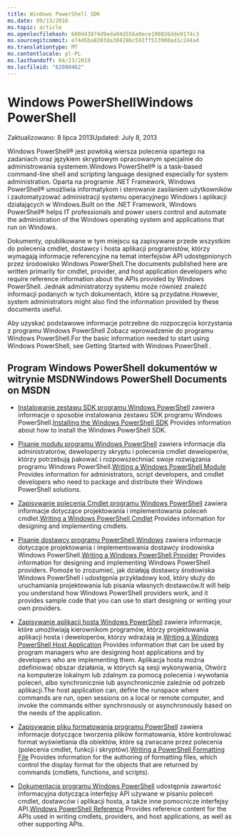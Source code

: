 ```yaml
---
title: Windows PowerShell SDK
ms.date: 09/13/2016
ms.topic: article
ms.openlocfilehash: 600d43874d9eda04d556a0ece198026dde9174c3
ms.sourcegitcommit: e7445ba8203da304286c591ff513900ad1c244a4
ms.translationtype: MT
ms.contentlocale: pl-PL
ms.lasthandoff: 04/23/2019
ms.locfileid: "62080462"
---
```

# <a name="windows-powershell"></a><span data-ttu-id="e45c8-102">Windows PowerShell</span><span class="sxs-lookup"><span data-stu-id="e45c8-102">Windows PowerShell</span></span>

<span data-ttu-id="e45c8-103">Zaktualizowano: 8 lipca 2013</span><span class="sxs-lookup"><span data-stu-id="e45c8-103">Updated: July 8, 2013</span></span>

<span data-ttu-id="e45c8-104">Windows PowerShell® jest powłoką wiersza polecenia opartego na zadaniach oraz językiem skryptowym opracowanym specjalnie do administrowania systemem.</span><span class="sxs-lookup"><span data-stu-id="e45c8-104">Windows PowerShell® is a task-based command-line shell and scripting language designed especially for system administration.</span></span> <span data-ttu-id="e45c8-105">Oparta na programie .NET Framework, Windows PowerShell® umożliwia informatykom i sterowanie zasilaniem użytkowników i zautomatyzować administracji systemu operacyjnego Windows i aplikacji działających w Windows.</span><span class="sxs-lookup"><span data-stu-id="e45c8-105">Built on the .NET Framework, Windows PowerShell® helps IT professionals and power users control and automate the administration of the Windows operating system and applications that run on Windows.</span></span>

<span data-ttu-id="e45c8-106">Dokumenty, opublikowane w tym miejscu są zapisywane przede wszystkim do polecenia cmdlet, dostawcy i hosta aplikacji programistów, którzy wymagają informacje referencyjne na temat interfejsów API udostępnionych przez środowisko Windows PowerShell.</span><span class="sxs-lookup"><span data-stu-id="e45c8-106">The documents published here are written primarily for cmdlet, provider, and host application developers who require reference information about the APIs provided by Windows PowerShell.</span></span>
<span data-ttu-id="e45c8-107">Jednak administratorzy systemu może również znaleźć informacji podanych w tych dokumentach, które są przydatne.</span><span class="sxs-lookup"><span data-stu-id="e45c8-107">However, system administrators might also find the information provided by these documents useful.</span></span>

<span data-ttu-id="e45c8-108">Aby uzyskać podstawowe informacje potrzebne do rozpoczęcia korzystania z programu Windows PowerShell Zobacz wprowadzenie do programu Windows PowerShell.</span><span class="sxs-lookup"><span data-stu-id="e45c8-108">For the basic information needed to start using Windows PowerShell, see Getting Started with Windows PowerShell .</span></span>

## <a name="windows-powershell-documents-on-msdn"></a><span data-ttu-id="e45c8-109">Program Windows PowerShell dokumentów w witrynie MSDN</span><span class="sxs-lookup"><span data-stu-id="e45c8-109">Windows PowerShell Documents on MSDN</span></span>

- <span data-ttu-id="e45c8-110">[Instalowanie zestawu SDK programu Windows PowerShell](https://msdn.microsoft.com/en-us/library/ff458115.aspx) zawiera informacje o sposobie instalowania zestawu SDK programu Windows PowerShell.</span><span class="sxs-lookup"><span data-stu-id="e45c8-110">[Installing the Windows PowerShell SDK](https://msdn.microsoft.com/en-us/library/ff458115.aspx) Provides information about how to install the Windows PowerShell SDK.</span></span>

- <span data-ttu-id="e45c8-111">[Pisanie modułu programu Windows PowerShell](./module/writing-a-windows-powershell-module.md) zawiera informacje dla administratorów, deweloperzy skryptu i polecenia cmdlet deweloperów, którzy potrzebują pakować i rozpowszechniać swoje rozwiązania programu Windows PowerShell.</span><span class="sxs-lookup"><span data-stu-id="e45c8-111">[Writing a Windows PowerShell Module](./module/writing-a-windows-powershell-module.md) Provides information for administrators, script developers, and cmdlet developers who need to package and distribute their Windows PowerShell solutions.</span></span>

- <span data-ttu-id="e45c8-112">[Zapisywanie polecenia Cmdlet programu Windows PowerShell](./cmdlet/writing-a-windows-powershell-cmdlet.md) zawiera informacje dotyczące projektowania i implementowania poleceń cmdlet.</span><span class="sxs-lookup"><span data-stu-id="e45c8-112">[Writing a Windows PowerShell Cmdlet](./cmdlet/writing-a-windows-powershell-cmdlet.md) Provides information for designing and implementing cmdlets.</span></span>

- <span data-ttu-id="e45c8-113">[Pisanie dostawcy programu PowerShell Windows](./provider/writing-a-windows-powershell-provider.md) zawiera informacje dotyczące projektowania i implementowania dostawcy środowiska Windows PowerShell.</span><span class="sxs-lookup"><span data-stu-id="e45c8-113">[Writing a Windows PowerShell Provider](./provider/writing-a-windows-powershell-provider.md) Provides information for designing and implementing Windows PowerShell providers.</span></span> <span data-ttu-id="e45c8-114">Pomoże to zrozumieć, jak działają dostawcy środowiska Windows PowerShell i udostępnia przykładowy kod, który służy do uruchamiania projektowania lub pisania własnych dostawców.</span><span class="sxs-lookup"><span data-stu-id="e45c8-114">It will help you understand how Windows PowerShell providers work, and it provides sample code that you can use to start designing or writing your own providers.</span></span>

- <span data-ttu-id="e45c8-115">[Zapisywanie aplikacji hosta Windows PowerShell](./hosting/writing-a-windows-powershell-host-application.md) zawiera informacje, które umożliwiają kierownikom programów, którzy projektowania aplikacji hosta i deweloperów, którzy wdrażają je.</span><span class="sxs-lookup"><span data-stu-id="e45c8-115">[Writing a Windows PowerShell Host Application](./hosting/writing-a-windows-powershell-host-application.md) Provides information that can be used by program managers who are designing host applications and by developers who are implementing them.</span></span> <span data-ttu-id="e45c8-116">Aplikacja hosta można zdefiniować obszar działania, w których są sesji wykonywania, Otwórz na komputerze lokalnym lub zdalnym za pomocą polecenia i wywołania poleceń, albo synchronicznie lub asynchronicznie zależnie od potrzeb aplikacji.</span><span class="sxs-lookup"><span data-stu-id="e45c8-116">The host application can, define the runspace where commands are run, open sessions on a local or remote computer, and invoke the commands either synchronously or asynchronously based on the needs of the application.</span></span>

- <span data-ttu-id="e45c8-117">[Zapisywanie pliku formatowania programu PowerShell](./format/writing-a-powershell-formatting-file.md) zawiera informacje dotyczące tworzenia plików formatowania, które kontrolować format wyświetlania dla obiektów, które są zwracane przez polecenia (polecenia cmdlet, funkcji i skryptów).</span><span class="sxs-lookup"><span data-stu-id="e45c8-117">[Writing a PowerShell Formatting File](./format/writing-a-powershell-formatting-file.md) Provides information for the authoring of formatting files, which control the display format for the objects that are returned by commands (cmdlets, functions, and scripts).</span></span>

- <span data-ttu-id="e45c8-118">[Dokumentacja programu Windows PowerShell](./windows-powershell-reference.md) udostępnia zawartość informacyjna dotycząca interfejsy API używane w pisaniu poleceń cmdlet, dostawców i aplikacji hosta, a także inne pomocnicze interfejsy API.</span><span class="sxs-lookup"><span data-stu-id="e45c8-118">[Windows PowerShell Reference](./windows-powershell-reference.md) Provides reference content for the APIs used in writing cmdlets, providers, and host applications, as well as other supporting APIs.</span></span>
